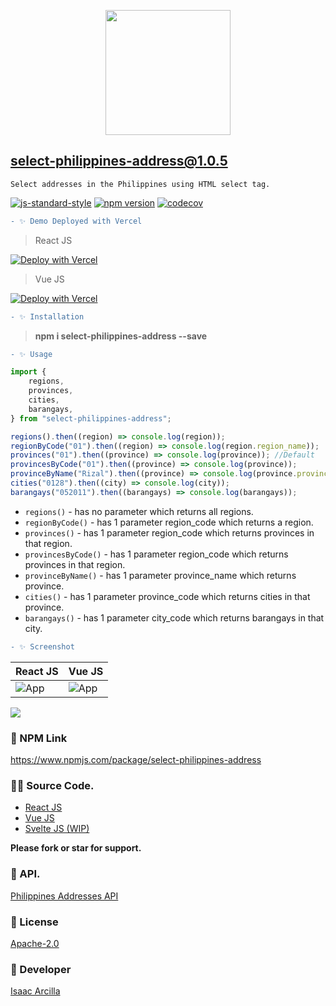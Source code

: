 <p align="center"><img src="https://pngimage.net/wp-content/uploads/2018/06/philippine-flag-icon-png-5.png" width="200"></p>

## **select-philippines-address@1.0.5**

`Select addresses in the Philippines using HTML select tag.`

[![js-standard-style](https://img.shields.io/badge/code%20style-standard-brightgreen.svg?style=flat)](http://standardjs.com/) [![npm version](https://badge.fury.io/js/select-philippines-address.svg)](https://badge.fury.io/js/select-philippines-address) [![codecov](https://codecov.io/gh/nodejs/undici/branch/main/graph/badge.svg?token=yZL6LtXkOA)](https://codecov.io/gh/nodejs/undici)

```diff
- ✨ Demo Deployed with Vercel
```

> React JS

[![Deploy with Vercel](https://vercel.com/button)](https://select-philippines-address.vercel.app/)

> Vue JS

[![Deploy with Vercel](https://vercel.com/button)](https://select-philippines-address-vue.vercel.app/)

```diff
- ✨ Installation
```

> **npm i select-philippines-address --save**

```diff
- ✨ Usage
```

```js
import {
    regions,
    provinces,
    cities,
    barangays,
} from "select-philippines-address";

regions().then((region) => console.log(region));
regionByCode("01").then((region) => console.log(region.region_name));
provinces("01").then((province) => console.log(province)); //Default
provincesByCode("01").then((province) => console.log(province));
provinceByName("Rizal").then((province) => console.log(province.province_code));
cities("0128").then((city) => console.log(city));
barangays("052011").then((barangays) => console.log(barangays));
```

-   `regions()` - has no parameter which returns all regions.
-   `regionByCode()` - has 1 parameter region_code which returns a region.
-   `provinces()` - has 1 parameter region_code which returns provinces in that region.
-   `provincesByCode()` - has 1 parameter region_code which returns provinces in that region.
-   `provinceByName()` - has 1 parameter province_name which returns province.
-   `cities()` - has 1 parameter province_code which returns cities in that province.
-   `barangays()` - has 1 parameter city_code which returns barangays in that city.

```diff
- ✨ Screenshot
```

| React JS                                                                                                  | Vue JS                                                                                       |
| --------------------------------------------------------------------------------------------------------- | -------------------------------------------------------------------------------------------- |
| ![App](https://github.com/isaacdarcilla/select-philippines-address/blob/main/demo/react/screenshot/1.PNG) | ![App](https://github.com/isaacdarcilla/select-philippines-address/blob/main/demo/vue/2.PNG) |

![](https://github.com/isaacdarcilla/select-philippines-address/blob/main/demo/react/screenshot/img.png)

### 🚀 NPM Link

https://www.npmjs.com/package/select-philippines-address

### 👨‍💻 Source Code.

-   [React JS](https://github.com/isaacdarcilla/select-philippines-address/tree/main/demo/react)
-   [Vue JS](https://github.com/isaacdarcilla/select-philippines-address/tree/main/demo/vue)
-   [Svelte JS (WIP)]()

**Please fork or star for support.**

### 🔗 API.

[Philippines Addresses API](https://isaacdarcilla.github.io/philippine-addresses/)

### 🔖 License

[Apache-2.0](https://github.com/isaacdarcilla/select-philippines-address/blob/master/LICENSE)

### 🚀 Developer

[Isaac Arcilla](https://facebook.com/isaacdarcilla)
